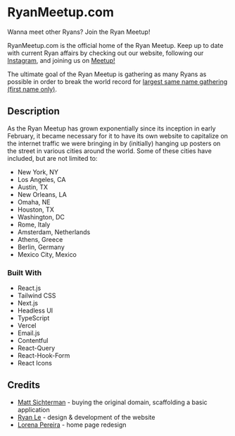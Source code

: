 # RyanMeetup.com

Wanna meet other Ryans? Join the Ryan Meetup!

RyanMeetup.com is the official home of the Ryan Meetup. Keep up to date with current Ryan affairs by checking out our website, following our [Instagram](https://www.instagram.com/ryanmeetup/), and joining us on [Meetup!](https://www.ryanmeetup.com/join)

The ultimate goal of the Ryan Meetup is gathering as many Ryans as possible in order to break the world record for [largest same name gathering (first name only)](https://www.guinnessworldrecords.com/world-records/largest-same-name-gathering-first-name).

## Description

As the Ryan Meetup has grown exponentially since its inception in early February, it became necessary for it to have its own website to capitalize on the internet traffic we were bringing in by (initially) hanging up posters on the street in various cities around the world. Some of these cities have included, but are not limited to:

* New York, NY
* Los Angeles, CA
* Austin, TX
* New Orleans, LA
* Omaha, NE
* Houston, TX
* Washington, DC
* Rome, Italy
* Amsterdam, Netherlands
* Athens, Greece
* Berlin, Germany
* Mexico City, Mexico

### Built With

* React.js
* Tailwind CSS
* Next.js
* Headless UI
* TypeScript
* Vercel
* Email.js
* Contentful
* React-Query
* React-Hook-Form
* React Icons

## Credits

* [Matt Sichterman](https://www.msich.dev/) - buying the original domain, scaffolding a basic application
* [Ryan Le](https://ryanle.dev/) - design & development of the website 
* [Lorena Pereira](https://lorenapereira.com/) - home page redesign